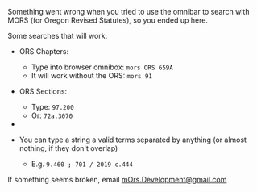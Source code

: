 Something went wrong when you tried to use the omnibar to search with MORS (for Oregon Revised Statutes), so you ended up here.

Some searches that will work:
  * ORS Chapters:
    * Type into browser omnibox: `mors ORS 659A`
    * It will work without the ORS: `mors 91`

  * ORS Sections:
    * Type: `97.200`
    * Or: `72a.3070`
    
  *  


* You can type a string a valid terms separated by anything (or almost nothing, if they don't overlap)
  * E.g. `9.460 ; 701 / 2019 c.444`


If something seems broken, email mOrs.Development@gmail.com